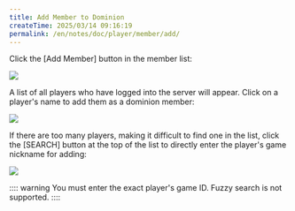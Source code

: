 ```yaml
---
title: Add Member to Dominion
createTime: 2025/03/14 09:16:19
permalink: /en/notes/doc/player/member/add/
---
```


Click the [Add Member] button in the member list:

![](/player/member/add/1.png)

A list of all players who have logged into the server will appear. Click on a player's name to add them as a dominion
member:

![](/player/member/add/2.png)

If there are too many players, making it difficult to find one in the list, click the [SEARCH] button at the top of the
list to directly enter the player's game nickname for adding:

![](/player/member/add/3.png)

:::: warning
You must enter the exact player's game ID. Fuzzy search is not supported.
::::
